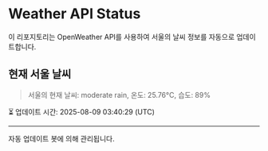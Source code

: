 
# Weather API Status

이 리포지토리는 OpenWeather API를 사용하여 서울의 날씨 정보를 자동으로 업데이트합니다.

## 현재 서울 날씨
> 서울의 현재 날씨: moderate rain, 온도: 25.76°C, 습도: 89%

⏳ 업데이트 시간: 2025-08-09 03:40:29 (UTC)

---
자동 업데이트 봇에 의해 관리됩니다.
